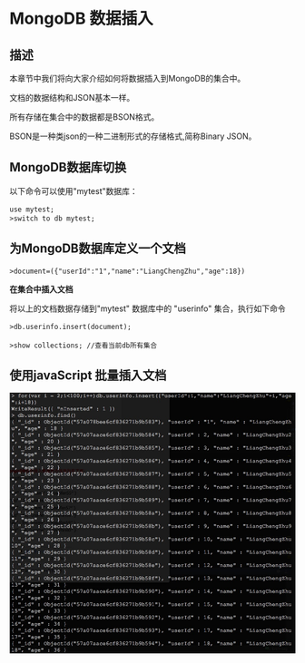 # **MongoDB 数据插入**

## **描述**

本章节中我们将向大家介绍如何将数据插入到MongoDB的集合中。

文档的数据结构和JSON基本一样。

所有存储在集合中的数据都是BSON格式。

BSON是一种类json的一种二进制形式的存储格式,简称Binary JSON。

## **MongoDB数据库切换**

以下命令可以使用"mytest"数据库：

```
use mytest; 
>switch to db mytest;
```

## **为MongoDB数据库定义一个文档**

```
>document=({"userId":"1","name":"LiangChengZhu","age":18})
```

**在集合中插入文档**

将以上的文档数据存储到"mytest" 数据库中的 "userinfo" 集合，执行如下命令

```
>db.userinfo.insert(document);

>show collections; //查看当前db所有集合
```





## **使用javaScript 批量插入文档**



![](/assets/A80F8C17-9497-47FC-A5E1-8760CFEEFDA9.png)

